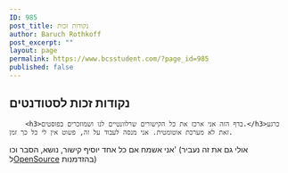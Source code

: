 ```yaml
---
ID: 985
post_title: נקודות זכות
author: Baruch Rothkoff
post_excerpt: ""
layout: page
permalink: https://www.bcsstudent.com/?page_id=985
published: false
---
```

<h2>נקודות זכות לסטודנטים</h2>
<pre><code>    &lt;h3&gt;בדף הזה אני ארכז את כל הקישורים שרלוונטיים לנו ושמוזכרים בפוסטים.&lt;/h3&gt;כרגע זאת לא מערכת אוטומטית. אני מנסה לעבוד על זה, פשוט אין לי כל כך זמן.
</code></pre>
אני אשמח אם כל אחד יוסיף קישור, נושא, הסבר וכו' (אולי גם את זה נעביר ל<a href="https://www.bcsstudent.com/open-source/" target="_blank" rel="noopener noreferrer">OpenSource</a> בהזדמנות)